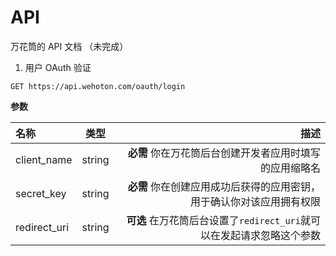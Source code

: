# API

万花筒的 API 文档 （未完成）

1. 用户 OAuth 验证

`GET https://api.wehoton.com/oauth/login`

**参数**

| 名称  | 类型  | 描述 |
| :---- |:-----:| ----:|
| client_name| string |**必需** 你在万花筒后台创建开发者应用时填写的应用缩略名
| secret_key | string | **必需** 你在创建应用成功后获得的应用密钥，用于确认你对该应用拥有权限 |
| redirect_uri | string | **可选** 在万花筒后台设置了`redirect_uri`就可以在发起请求忽略这个参数|
